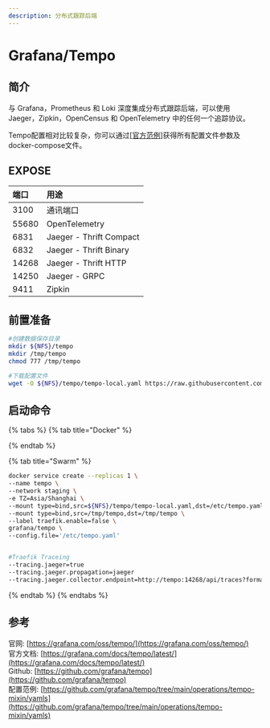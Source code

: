 ```yaml
---
description: 分布式跟踪后端
---
```


# Grafana/Tempo

## 简介

与 Grafana，Prometheus 和 Loki 深度集成分布式跟踪后端，可以使用 Jaeger，Zipkin，OpenCensus 和 OpenTelemetry 中的任何一个追踪协议。

Tempo配置相对比较复杂，你可以通过\[[官方范例](https://github.com/grafana/tempo/tree/main/example/docker-compose)\]获得所有配置文件参数及docker-compose文件。

## EXPOSE

| 端口 | 用途 |
| :--- | :--- |
| 3100 | 通讯端口 |
| 55680 | OpenTelemetry |
| 6831 | Jaeger - Thrift Compact |
| 6832 | Jaeger - Thrift Binary |
| 14268 | Jaeger - Thrift HTTP |
| 14250 | Jaeger - GRPC |
| 9411 | Zipkin |



## 前置准备

```bash
#创建数据保存目录
mkdir ${NFS}/tempo
mkdir /tmp/tempo
chmod 777 /tmp/tempo

#下载配置文件
wget -O ${NFS}/tempo/tempo-local.yaml https://raw.githubusercontent.com/grafana/tempo/main/example/docker-compose/local/tempo-local.yaml
```

## 启动命令

{% tabs %}
{% tab title="Docker" %}

{% endtab %}

{% tab title="Swarm" %}
```bash
docker service create --replicas 1 \
--name tempo \
--network staging \
-e TZ=Asia/Shanghai \
--mount type=bind,src=${NFS}/tempo/tempo-local.yaml,dst=/etc/tempo.yaml \
--mount type=bind,src=/tmp/tempo,dst=/tmp/tempo \
--label traefik.enable=false \
grafana/tempo \
--config.file='/etc/tempo.yaml'


#Traefik Traceing
--tracing.jaeger=true
--tracing.jaeger.propagation=jaeger
--tracing.jaeger.collector.endpoint=http://tempo:14268/api/traces?format=jaeger.thrift

```
{% endtab %}
{% endtabs %}

## 参考

官网: [https://grafana.com/oss/tempo/](https://grafana.com/oss/tempo/)  
官方文档: [https://grafana.com/docs/tempo/latest/](https://grafana.com/docs/tempo/latest/)  
Github: [https://github.com/grafana/tempo](https://github.com/grafana/tempo)  
配置范例: [https://github.com/grafana/tempo/tree/main/operations/tempo-mixin/yamls](https://github.com/grafana/tempo/tree/main/operations/tempo-mixin/yamls)

